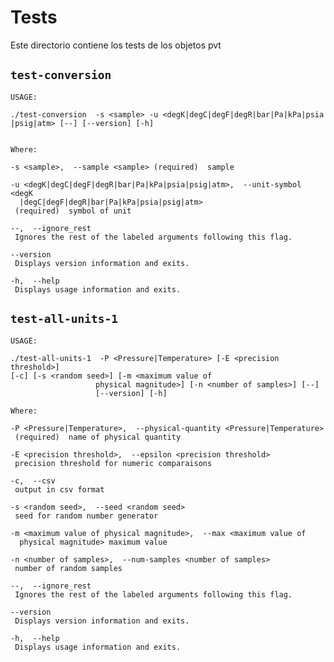 # Tests

Este directorio contiene los tests de los objetos pvt

## `test-conversion`

	USAGE: 

	./test-conversion  -s <sample> -u <degK|degC|degF|degR|bar|Pa|kPa|psia
	|psig|atm> [--] [--version] [-h]


	Where: 

	-s <sample>,  --sample <sample> (required)  sample

	-u <degK|degC|degF|degR|bar|Pa|kPa|psia|psig|atm>,  --unit-symbol <degK
      |degC|degF|degR|bar|Pa|kPa|psia|psig|atm>
     (required)  symbol of unit

	--,  --ignore_rest
     Ignores the rest of the labeled arguments following this flag.

	--version
     Displays version information and exits.

	-h,  --help
     Displays usage information and exits.


## `test-all-units-1`

	USAGE: 

	./test-all-units-1  -P <Pressure|Temperature> [-E <precision threshold>]
	[-c] [-s <random seed>] [-m <maximum value of
                       physical magnitude>] [-n <number of samples>] [--]
                       [--version] [-h]

	Where: 

	-P <Pressure|Temperature>,  --physical-quantity <Pressure|Temperature>
     (required)  name of physical quantity

	-E <precision threshold>,  --epsilon <precision threshold>
     precision threshold for numeric comparaisons

	-c,  --csv
     output in csv format

	-s <random seed>,  --seed <random seed>
     seed for random number generator

	-m <maximum value of physical magnitude>,  --max <maximum value of
      physical magnitude> maximum value

	-n <number of samples>,  --num-samples <number of samples>
	 number of random samples

	--,  --ignore_rest
     Ignores the rest of the labeled arguments following this flag.

	--version
     Displays version information and exits.

	-h,  --help
     Displays usage information and exits.
